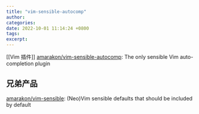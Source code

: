 ```yaml
---
title: "vim-sensible-autocomp"
author: 
categories: 
date: 2022-10-01 11:14:24 +0800
tags: 
excerpt: 
---
```


[[Vim 插件]]
[amarakon/vim-sensible-autocomp](https://github.com/amarakon/vim-sensible-autocomp): The only sensible Vim auto-completion plugin




## 兄弟产品


[amarakon/vim-sensible](https://github.com/amarakon/vim-sensible): (Neo)Vim sensible defaults that should be included by default










